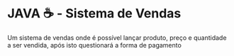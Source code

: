 # JAVA ☕ - Sistema de Vendas

Um sistema de vendas onde é possível lançar produto, preço e quantidade a ser vendida, após isto questionará a forma de pagamento
